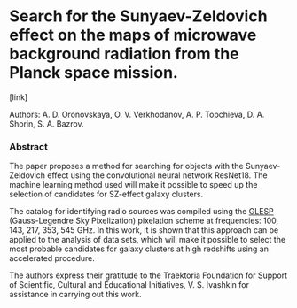 # Search for the Sunyaev-Zeldovich effect on the maps of microwave background radiation from the Planck space mission.
[link]

Authors: A. D. Oronovskaya, O. V. Verkhodanov, A. P. Topchieva, D. A. Shorin, S. A. Bazrov.

### Abstract
The paper proposes a method for searching for objects with the Sunyaev-Zeldovich effect using the convolutional neural network ResNet18. The machine learning method used will make it possible to speed up the selection of candidates for SZ-effect galaxy clusters.

The catalog for identifying radio sources was compiled using the [GLESP](http://www.apc.univ-paris7.fr/~radek/s2hat/docs/glesp.html) (Gauss-Legendre Sky Pixelization) pixelation scheme  at frequencies: 100, 143, 217, 353, 545 GHz. In this work, it is shown that this approach can be applied to the analysis of data sets, which will make it possible to select the most probable candidates for galaxy clusters at high redshifts using an accelerated procedure.

The authors express their gratitude to the Traektoria Foundation for Support of Scientific, Cultural and Educational Initiatives, V. S. Ivashkin for assistance in carrying out this work.

